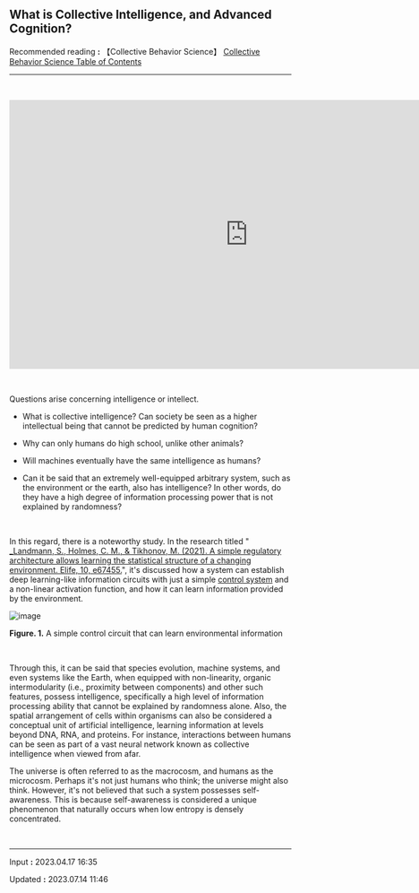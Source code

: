 ## **What is Collective Intelligence, and Advanced Cognition?**

Recommended reading **:** 【Collective Behavior Science】 [Collective Behavior Science Table of Contents](https://jb243.github.io/pages/194)

---

<br>

<p><iframe src="https://www.youtube.com/embed/FcEJj2gI09Y" width="852" height="480" frameborder="0" allowfullscreen=""></iframe></p>

<br>

Questions arise concerning intelligence or intellect.

* What is collective intelligence? Can society be seen as a higher intellectual being that cannot be predicted by human cognition?

* Why can only humans do high school, unlike other animals?

* Will machines eventually have the same intelligence as humans?

* Can it be said that an extremely well-equipped arbitrary system, such as the environment or the earth, also has intelligence? In other words, do they have a high degree of information processing power that is not explained by randomness?

<br>

In this regard, there is a noteworthy study. In the research titled "[ _Landmann, S., Holmes, C. M., & Tikhonov, M. (2021). A simple regulatory architecture allows learning the statistical structure of a changing environment. Elife, 10, e67455.](https://elifesciences.org/articles/67455)", it's discussed how a system can establish deep learning-like information circuits with just a simple [control system](https://jb243.github.io/pages/1909) and a non-linear activation function, and how it can learn information provided by the environment.

![image](https://github.com/JB243/jb243.github.io/assets/55747737/403f2d53-e604-43e7-94d7-5b7f0392b67c)

**Figure. 1.** A simple control circuit that can learn environmental information

<br>

Through this, it can be said that species evolution, machine systems, and even systems like the Earth, when equipped with non-linearity, organic intermodularity (i.e., proximity between components) and other such features, possess intelligence, specifically a high level of information processing ability that cannot be explained by randomness alone. Also, the spatial arrangement of cells within organisms can also be considered a conceptual unit of artificial intelligence, learning information at levels beyond DNA, RNA, and proteins. For instance, interactions between humans can be seen as part of a vast neural network known as collective intelligence when viewed from afar.

The universe is often referred to as the macrocosm, and humans as the microcosm. Perhaps it's not just humans who think; the universe might also think. However, it's not believed that such a system possesses self-awareness. This is because self-awareness is considered a unique phenomenon that naturally occurs when low entropy is densely concentrated.

<br>

---

Input **:** 2023.04.17 16:35

Updated **:** 2023.07.14 11:46
